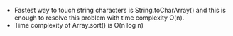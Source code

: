 * Fastest way to touch string characters is String.toCharArray() and this is enough to resolve this problem with time complexity O(n).
* Time complexity of Array.sort() is O(n log n) 